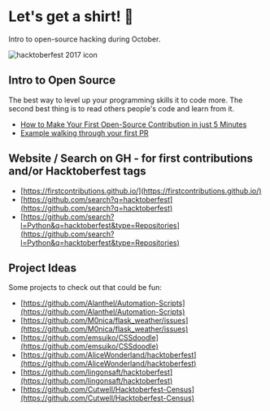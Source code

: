 # Let's get a shirt! 👕

Intro to open-source hacking during October.

![hacktoberfest 2017 icon](https://assets.digitalocean.com/ghost/2017/09/Hacktoberfest17-Blog-01.png)

## Intro to Open Source

The best way to level up your programming skills it to code more. The second best thing is to read others people's code and learn from it.

- [How to Make Your First Open-Source Contribution in just 5 Minutes](https://medium.freecodecamp.org/how-to-make-your-first-open-source-contribution-in-just-5-minutes-aaad1fc59c9a)
- [Example walking through your first PR](https://github.com/firstcontributions/first-contributions/blob/master/README.md)

## Website / Search on GH - for first contributions and/or Hacktoberfest tags

- [https://firstcontributions.github.io/](https://firstcontributions.github.io/)
- [https://github.com/search?q=hacktoberfest](https://github.com/search?q=hacktoberfest)
- [https://github.com/search?l=Python&q=hacktoberfest&type=Repositories](https://github.com/search?l=Python&q=hacktoberfest&type=Repositories)

## Project Ideas

Some projects to check out that could be fun:

- [https://github.com/Alanthel/Automation-Scripts](https://github.com/Alanthel/Automation-Scripts)
- [https://github.com/M0nica/flask_weather/issues](https://github.com/M0nica/flask_weather/issues)
- [https://github.com/emsuiko/CSSdoodle](https://github.com/emsuiko/CSSdoodle)
- [https://github.com/AliceWonderland/hacktoberfest](https://github.com/AliceWonderland/hacktoberfest)
- [https://github.com/lingonsaft/hacktoberfest](https://github.com/lingonsaft/hacktoberfest)
- [https://github.com/Cutwell/Hacktoberfest-Census](https://github.com/Cutwell/Hacktoberfest-Census)

